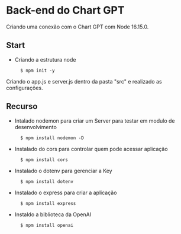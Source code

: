 # Back-end do Chart GPT
Criando uma conexão com o Chart GPT com Node 16.15.0.

## Start
- Criando a estrutura node

        $ npm init -y

Criando o app.js e server.js dentro da pasta "src" e realizado as configurações.

## Recurso
- Intalado nodemon para criar um Server para testar em modulo de desenvolvimento

        $ npm install nodemon -D

- Instalado do cors para controlar quem pode acessar aplicação	 

        $ npm install cors

- Instalado o dotenv para gerenciar a Key

        $ npm install dotenv

- Instalado o express para criar a aplicação

        $ npm install express

- Instaldo a biblioteca da OpenAI

        $ npm install openai

